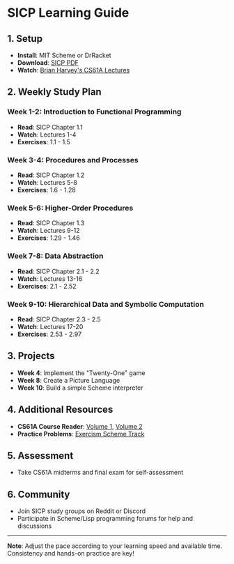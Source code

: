 # SICP Learning Guide

## 1. Setup
- **Install**: MIT Scheme or DrRacket
- **Download**: [SICP PDF](http://web.mit.edu/alexmv/6.037/sicp.pdf)
- **Watch**: [Brian Harvey's CS61A Lectures](https://www.youtube.com/playlist?list=PLhMnuBfGeCDNgVzLPxF9o5UNKG1b-LFY9)

## 2. Weekly Study Plan

### Week 1-2: Introduction to Functional Programming
- **Read**: SICP Chapter 1.1
- **Watch**: Lectures 1-4
- **Exercises**: 1.1 - 1.5

### Week 3-4: Procedures and Processes
- **Read**: SICP Chapter 1.2
- **Watch**: Lectures 5-8
- **Exercises**: 1.6 - 1.28

### Week 5-6: Higher-Order Procedures
- **Read**: SICP Chapter 1.3
- **Watch**: Lectures 9-12
- **Exercises**: 1.29 - 1.46

### Week 7-8: Data Abstraction
- **Read**: SICP Chapter 2.1 - 2.2
- **Watch**: Lectures 13-16
- **Exercises**: 2.1 - 2.52

### Week 9-10: Hierarchical Data and Symbolic Computation
- **Read**: SICP Chapter 2.3 - 2.5
- **Watch**: Lectures 17-20
- **Exercises**: 2.53 - 2.97

## 3. Projects
- **Week 4**: Implement the "Twenty-One" game
- **Week 8**: Create a Picture Language
- **Week 10**: Build a simple Scheme interpreter

## 4. Additional Resources
- **CS61A Course Reader**: [Volume 1](https://inst.eecs.berkeley.edu//~cs61a/reader/vol1.html), [Volume 2](https://inst.eecs.berkeley.edu//~cs61a/reader/vol2.html)
- **Practice Problems**: [Exercism Scheme Track](https://exercism.org/tracks/scheme)

## 5. Assessment
- Take CS61A midterms and final exam for self-assessment

## 6. Community
- Join SICP study groups on Reddit or Discord
- Participate in Scheme/Lisp programming forums for help and discussions

---

**Note**: Adjust the pace according to your learning speed and available time. Consistency and hands-on practice are key!